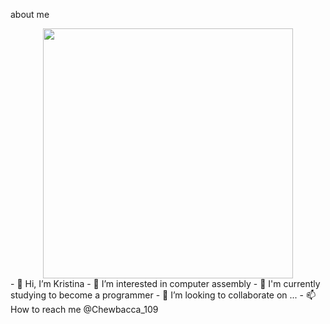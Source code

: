 about me
<div id="header" align="center">
  <img src="https://media3.giphy.com/media/v1.Y2lkPTc5MGI3NjExc2p3cTd2NjJ4eWFhNnF1MXFic2E4amQ5dDc2YzhxMm94b3E1M3hvcSZlcD12MV9pbnRlcm5hbF9naWZfYnlfaWQmY3Q9Zw/33zX3zllJBGY8/giphy.gif" width="400"/>
</div>
- 👋 Hi, I’m Kristina
- 👀 I’m interested in computer assembly
- 🌱 I'm currently studying to become a programmer
- 💞️ I’m looking to collaborate on ...
- 📫 How to reach me @Chewbacca_109

